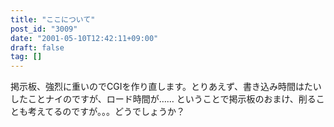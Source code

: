 ```yaml
---
title: "ここについて"
post_id: "3009"
date: "2001-05-10T12:42:11+09:00"
draft: false
tag: []
---
```



掲示板、強烈に重いのでCGIを作り直します。とりあえず、書き込み時間はたいしたことナイのですが、ロード時間が…… ということで掲示板のおまけ、削ることも考えてるのですが。。。どうでしょうか？
